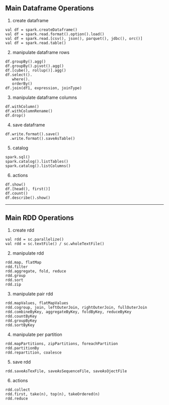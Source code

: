 
## Main Dataframe Operations

1) create dataframe
```
val df = spark.createDataframe()  
val df = spark.read.format().option().load()  
val df = spark.read.[csv(), json(), parquet(), jdbc(), orc()]  
val df = spark.read.table()
```
2) manipulate dataframe rows
```
df.groupBy().agg()  
df.groupBy().pivot().agg()  
df.[cube(), rollup()].agg()  
df.select().  
   where().  
   orderBy()  
df.join(df1, expression, joinType)
```
3) manipulate dataframe columns
```
df.withColumn()  
df.withColumnRename()  
df.drop()
```
4) save dataframe
```
df.write.format().save()  
  .write.format().saveAsTable()  
``` 
5) catalog
```
spark.sql()  
spark.catalog().listTables()  
spark.catalog().listColumns()
```
6) actions
```
df.show()  
df.[head(), first()]  
df.count()  
df.describe().show()
```
-------------

## Main RDD Operations

1) create rdd
```
val rdd = sc.parallelize()  
val rdd = sc.textFile() / sc.wholeTextFile()
```
2) manipulate rdd
```
rdd.map, flatMap  
rdd.filter  
rdd.aggregate, fold, reduce  
rdd.group  
rdd.sort  
rdd.zip
```
3) manipulate pair rdd
```
rdd.mapValues, flatMapValues  
rdd.cogroup, join, leftOuterJoin, rightOuterJoin, fullOuterJoin  
rdd.combineByKey, aggregateByKey, foldByKey, reduceByKey  
rdd.countByKey  
rdd.groupByKey  
rdd.sortByKey
```
4) manipulate per partition
```
rdd.mapPartitions, zipPartitions, foreachPartition  
rdd.partitionBy  
rdd.repartition, coalesce
```
5) save rdd
```
rdd.saveAsTexFile, saveAsSequenceFile, saveAsOjectFile
```
6) actions
```
rdd.collect  
rdd.first, take(n), top(n), takeOrdered(n)
rdd.reduce
```
